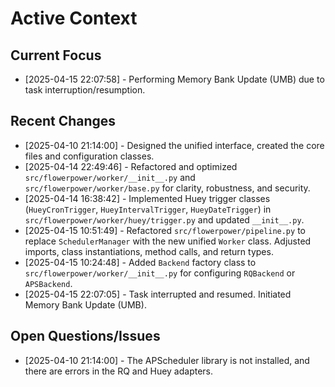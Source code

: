 # Active Context

## Current Focus

*   [2025-04-15 22:07:58] - Performing Memory Bank Update (UMB) due to task interruption/resumption.

## Recent Changes

*   [2025-04-10 21:14:00] - Designed the unified interface, created the core files and configuration classes.
*   [2025-04-14 22:49:46] - Refactored and optimized `src/flowerpower/worker/__init__.py` and `src/flowerpower/worker/base.py` for clarity, robustness, and security.
*   [2025-04-14 16:38:42] - Implemented Huey trigger classes (`HueyCronTrigger`, `HueyIntervalTrigger`, `HueyDateTrigger`) in `src/flowerpower/worker/huey/trigger.py` and updated `__init__.py`.
*   [2025-04-15 10:51:49] - Refactored `src/flowerpower/pipeline.py` to replace `SchedulerManager` with the new unified `Worker` class. Adjusted imports, class instantiations, method calls, and return types.
*   [2025-04-15 10:24:48] - Added `Backend` factory class to `src/flowerpower/worker/__init__.py` for configuring `RQBackend` or `APSBackend`.
*   [2025-04-15 22:07:05] - Task interrupted and resumed. Initiated Memory Bank Update (UMB).

## Open Questions/Issues

*   [2025-04-10 21:14:00] - The APScheduler library is not installed, and there are errors in the RQ and Huey adapters.